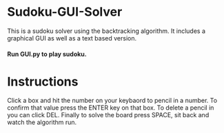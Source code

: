 # Sudoku-GUI-Solver
This is a sudoku solver using the backtracking algorithm. It includes a graphical GUI as well as a text based version.

#### Run GUI.py to play sudoku.

# Instructions
Click a box and hit the number on your keybaord to pencil in a number. To confirm that value press the ENTER key on that box. To delete a pencil in you can click DEL. Finally to solve the board press SPACE, sit back and watch the algorithm run.
